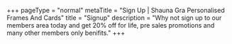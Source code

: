 +++
pageType = "normal"
metaTitle = "Sign Up | Shauna Gra Personalised Frames And Cards"
title = "Signup"
description = "Why not sign up to our members area today and get 20% off for life, pre sales promotions and many other members only benifits."
+++
